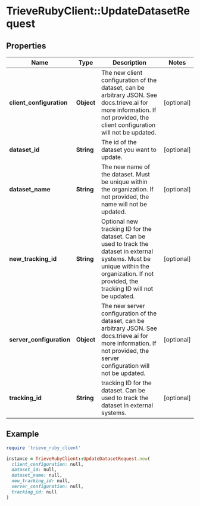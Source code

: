# TrieveRubyClient::UpdateDatasetRequest

## Properties

| Name | Type | Description | Notes |
| ---- | ---- | ----------- | ----- |
| **client_configuration** | **Object** | The new client configuration of the dataset, can be arbitrary JSON. See docs.trieve.ai for more information. If not provided, the client configuration will not be updated. | [optional] |
| **dataset_id** | **String** | The id of the dataset you want to update. | [optional] |
| **dataset_name** | **String** | The new name of the dataset. Must be unique within the organization. If not provided, the name will not be updated. | [optional] |
| **new_tracking_id** | **String** | Optional new tracking ID for the dataset. Can be used to track the dataset in external systems. Must be unique within the organization. If not provided, the tracking ID will not be updated. | [optional] |
| **server_configuration** | **Object** | The new server configuration of the dataset, can be arbitrary JSON. See docs.trieve.ai for more information. If not provided, the server configuration will not be updated. | [optional] |
| **tracking_id** | **String** | tracking ID for the dataset. Can be used to track the dataset in external systems. | [optional] |

## Example

```ruby
require 'trieve_ruby_client'

instance = TrieveRubyClient::UpdateDatasetRequest.new(
  client_configuration: null,
  dataset_id: null,
  dataset_name: null,
  new_tracking_id: null,
  server_configuration: null,
  tracking_id: null
)
```

